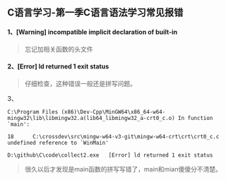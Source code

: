 ## C语言学习-第一季C语言语法学习常见报错 ##


#### 1、[Warning] incompatible implicit declaration of built-in ####

> 忘记加相关函数的头文件

#### 2、[Error] ld returned 1 exit status ####

> 仔细检查，这种错误一般还是拼写问题。

3、

	C:\Program Files (x86)\Dev-Cpp\MinGW64\x86_64-w64-mingw32\lib\libmingw32.a(lib64_libmingw32_a-crt0_c.o)	In function `main':
	
	18		C:\crossdev\src\mingw-w64-v3-git\mingw-w64-crt\crt\crt0_c.c	undefined reference to `WinMain'
	
	D:\github\C\code\collect2.exe	[Error] ld returned 1 exit status

> 很久以后才发现是main函数的拼写写错了，main和mian傻傻分不清楚。

